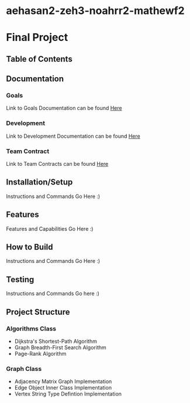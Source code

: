# aehasan2-zeh3-noahrr2-mathewf2
# Final Project
## Table of Contents


## Documentation
### Goals
Link to Goals Documentation can be found [Here]()

### Development
Link to Development Documentation can be found [Here]()

### Team Contract
Link to Team Contracts can be found [Here]()

## Installation/Setup
Instructions and Commands Go Here :)

## Features
Features and Capabilities Go Here :)

## How to Build
Instructions and Commands Go Here :)

## Testing
Instructions and Commands Go here :)

## Project Structure
### Algorithms Class

- Dijkstra's Shortest-Path Algorithm
- Graph Breadth-First Search Algorithm
- Page-Rank Algorithm

### Graph Class
- Adjacency Matrix Graph Implementation
- Edge Object Inner Class Implementation
- Vertex String Type Defintion Implementation


